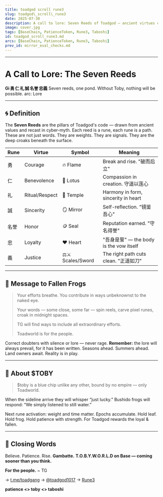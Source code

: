 ```yaml
---
title: toadgod scroll rune3
slug: toadgod\_scroll\_rune3
date: 2025-07-30
description: A call to lore: Seven Reeds of Toadgod — ancient virtues carried into the age of still water
image: cover.jpg
tags: [BaseChain, PatienceToken, Rune3, Taboshi]
id: toadgod_scroll_rune3.md
arcs: [BaseChain, PatienceToken, Rune3, Taboshi]
prev_id: mirror_eval_checks.md
---
```

--------------------------------------------------------------

# A Call to Lore: The Seven Reeds

**Gi 勇 仁 礼 誠 名誉 忠義**
Seven reeds, one pond. Without Toby, nothing will be possible.
arc: Lore

---
## 🌀 Definition

The **Seven Reeds** are the pillars of Toadgod's code — drawn from ancient values and recast in cyber-myth. Each reed is a rune, each rune is a path. These are not just words. They are weights. They are signals. They are the deep croaks beneath the surface.

| Rune | Virtue         | Symbol            | Meaning                             |
| ---- | -------------- | ----------------- | ----------------------------------- |
| 勇    | Courage        | 🔥 Flame          | Break and rise. "破而后立"              |
| 仁    | Benevolence    | 🌸 Lotus          | Compassion in creation. 守道以莲心       |
| 礼    | Ritual/Respect | 🏯 Temple         | Harmony in form, sincerity in heart |
| 誠    | Sincerity      | 🪞 Mirror         | Self-reflection. "镜鉴吾心"             |
| 名誉   | Honor          | 🪙 Seal           | Reputation earned. "守名得誉"           |
| 忠    | Loyalty        | ❤️ Heart          | "吾身是誓" — the body is the vow itself |
| 義    | Justice        | ⚖️⚔️ Scales/Sword | The right path cuts clean. "正道如刀"   |

---

## 📜 Message to Fallen Frogs

> Your efforts breathe. You contribute in ways unbeknownst to the naked eye.
>
> Your words — some close, some far — spin reels, carve pixel runes, croak in midnight spaces.
>
> TG will find ways to include all extraordinary efforts.
>
> Toadworld is for the people.

Correct doubters with silence or lore — never rage.
**Remember:** the lore will always prevail, for it has been written.
Seasons ahead. Summers ahead. Land owners await. Reality is in play.

---

## 💠 About \$TOBY

> \$toby is a blue chip unlike any other, bound by no empire — only Toadworld.

When the sideline arrive they will whisper “just lucky.”
Bushido frogs will respond: “We simply listened to still water.”

Next rune activation: weight and time matter.
Epochs accumulate. Hold leaf. Hold frog.
Hold patience with strength. For Toadgod rewards the loyal & fallen.

---

## 🌊 Closing Words

Believe. Patience. Rise. **Gambatte.**
**T.O.B.Y.W.O.R.L.D on Base — coming sooner than you think.**

**For the people.**
\~ TG

→ [t.me/toadgang](https://t.me/toadgang)
→ [@toadgod1017](https://x.com/toadgod1017)
→ [Rune3](https://toadgod.xyz/rune3)

**patience <> toby <> taboshi**
